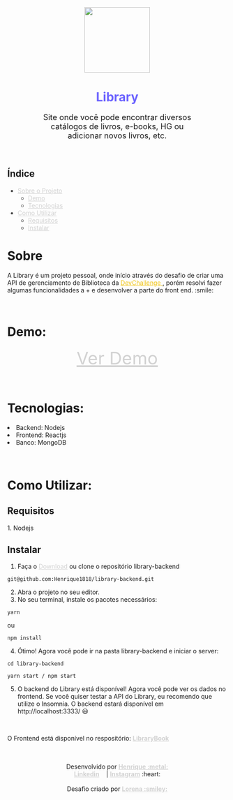 <div align="center">

<img width="150" src="https://user-images.githubusercontent.com/56804642/92179213-a6030e80-ee1a-11ea-9ccd-4563564de66c.png" />

<h1 style="font-size: 28px; color: #6C63FF" >Library</h1>

<p style="
        max-width: 350px;
        text-align: center;
        font-size: 18px;
    ">
    Site onde você pode encontrar diversos catálogos de livros, e-books, HG ou adicionar novos livros, etc.
</p>
</div>

<br/>

<div>
    <h2>Índice</h2>
    <ul style="color: #444;">
        <li>
            <a href="#sobre" style="color: #D2D2D2">
                Sobre o Projeto
                <ul>
                    <li>
                        <a
                            href="#demo"
                            style="color: #D2D2D2"
                        >
                            Demo
                        </a>
                    </li>
                    <li>
                        <a 
                            style="color: #D2D2D2"         href="#techs"
                        >
                            Tecnologias
                        </a>
                    </li>
                </ul>
            </a>
        </li>
        <li>
            <a style="color: #D2D2D2" href="#como-usar">
                Como Utilizar
                <ul>
                    <li>
                        <a
                            href="#req"
                            style="color: #D2D2D2"
                        >
                            Requisitos
                        </a>
                    </li>
                    <li>
                        <a 
                            style="color: #D2D2D2"         href="#inst"
                        >
                            Instalar
                        </a>
                    </li>
                </ul>
            </a>
        </li>
    </ul>
</div>

<div>
    <h1 id="sobre">Sobre</h1>
    <p>
        A Library é um projeto pessoal, onde início através do desafio de criar uma API de gerenciamento de Biblioteca da <a 
        href="https://devchallenge.now.sh/" style="color: #f1c40f">
            DevChallenge
        </a>, porém resolvi fazer algumas funcionalidades a + e desenvolver a parte do front end. :smile:
    </p>
    <br/>
    <h1 id="demo">Demo:</h1>
    <div align="center">
        <a href="https://j.gifs.com/mOxK4n.gif"             style="color: #D2D2D2; font-size: 40px;">
            Ver Demo
        </a>
    </div>
    <br />
    <br />
    <h1 id="techs">Tecnologias:</h1>
    <li>Backend: Nodejs</li>
    <li>Frontend: Reactjs</li>
    <li>Banco: MongoDB</li>
    <br />
    <br />
    <div>
        <h1 id="como-usar">Como Utilizar:</h1>
        <p id="req">
            <h2>Requisitos</h2>
            1. Nodejs
        </p>
        <div id="inst">
            <h2>Instalar</h2>
        </div>
    </div>
</div>

1. Faça o <a href="https://github.com/Henrique1818/library-backend/archive/master.zip" style="color: #D2D2D2;">Download</a> ou clone o repositório library-backend

```
git@github.com:Henrique1818/library-backend.git
```

2. Abra o projeto no seu editor.
3. No seu terminal, instale os pacotes necessários:

```
yarn
```

ou

```
npm install
```

4. Ótimo! Agora você pode ir na pasta library-backend e iniciar o server:

```
cd library-backend
```

```
yarn start / npm start
```

5. O backend do Library está disponível! Agora você pode ver os dados no frontend. Se você quiser testar a API do Library, eu recomendo que utilize o Insomnia. O backend estará disponível em http://localhost:3333/ :smiley:

<br />

O Frontend está disponível no respositório: <a href="https://github.com/Henrique1818/LibraryBook" style="color: #D2D2D2; font-weight: bold;">LibraryBook</a>
<br />
<br />
<br />


<div align="center">
    Desenvolvido por <a href="https://github.com/Henrique1818" style="color: #D2D2D2; font-weight: bold;">Henrique :metal:</a>
    <br />
    <a href="https://www.linkedin.com/in/luiz-henrique1889/" style="color: #D2D2D2; font-weight: bold; margin-right: 12px;">Linkedin</a>
        |
    <a href="https://www.instagram.com/henrique18_89/" style="color: #D2D2D2; font-weight: bold">Instagram</a> :heart:
    <br />
    <br />
    Desafio criado por  <a href="https://www.linkedin.com/in/lorenagmontes/" style="color: #D2D2D2; font-weight: bold">Lorena :smiley:</a>
</div>
